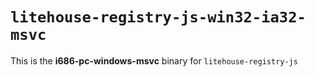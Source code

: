 # `litehouse-registry-js-win32-ia32-msvc`

This is the **i686-pc-windows-msvc** binary for `litehouse-registry-js`
